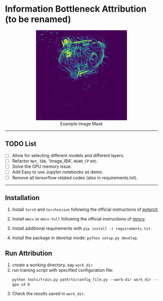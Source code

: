 # Information Bottleneck Attribution (to be renamed)
<p align="center"> 
    <img alt="Example GIF" width="300" src="demo.gif"><br>
    Example Image Mask
</p>

---
## TODO List
- [ ] Allow for selecting different models and different layers.
- [ ] Refactor `Net`, `IBA`, 'Image_IBA', `WGAN_CP` etc.
- [ ] Solve the GPU memory issue.
- [ ] Add Easy to use Jupyter notebooks as demo.
- [ ] Remove all tensorflow related codes (also in requirements.txt).

---
## Installation
1. Install `torch` and `torchvision` following the official instructions of [pytorch](https://pytorch.org/get-started/locally/)

2. Install `mmcv` or `mmcv-full` following the official instructions of [mmcv](https://github.com/open-mmlab/mmcv).

3. Install additional requirements with `pip install -r requirements.txt`.

4. Install the package in develop mode: `python setup.py develop`.


## Run Attribution
1. create a working directory, say `work_dir`
2. run training script with specified configuration file:
    ```shell
    python tools/train.py path/to/config_file.py --work-dir work_dir --gpu-id 0
    ```
3. Check the results saved in `work_dir`.
